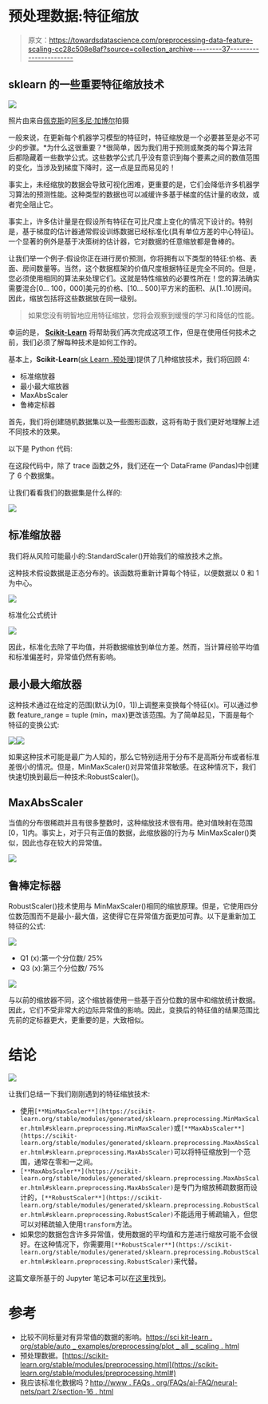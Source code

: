 # 预处理数据:特征缩放

> 原文：<https://towardsdatascience.com/preprocessing-data-feature-scaling-cc28c508e8af?source=collection_archive---------37----------------------->

## sklearn 的一些重要特征缩放技术

![](img/c5cea91b3597439fc8d612e071db1584.png)

照片由来自[佩克斯](https://www.pexels.com/photo/assorted-type-and-size-utility-cutters-on-clear-and-green-olfa-measuring-tool-near-adhesive-tape-rolls-1409216/?utm_content=attributionCopyText&utm_medium=referral&utm_source=pexels)的[阿多尼·加博尔](https://www.pexels.com/@adonyi-gabor-604571?utm_content=attributionCopyText&utm_medium=referral&utm_source=pexels)拍摄

一般来说，在更新每个机器学习模型的特征时，特征缩放是一个必要甚至是必不可少的步骤。*为什么这很重要？*很简单，因为我们用于预测或聚类的每个算法背后都隐藏着一些数学公式。这些数学公式几乎没有意识到每个要素之间的数值范围的变化，当涉及到梯度下降时，这一点是显而易见的！

事实上，未经缩放的数据会导致可视化困难，更重要的是，它们会降低许多机器学习算法的预测性能。这种类型的数据也可以减缓许多基于梯度的估计量的收敛，或者完全阻止它。

事实上，许多估计量是在假设所有特征在可比尺度上变化的情况下设计的。特别是，基于梯度的估计器通常假设训练数据已经标准化(具有单位方差的中心特征)。一个显著的例外是基于决策树的估计器，它对数据的任意缩放都是鲁棒的。

让我们举一个例子:假设你正在进行房价预测，你将拥有以下类型的特征:价格、表面、房间数量等。当然，这个数据框架的价值尺度根据特征是完全不同的。但是，您必须使用相同的算法来处理它们。这就是特性缩放的必要性所在！您的算法确实需要混合[0… 100，000]美元的价格、[10… 500]平方米的面积、从[1..10]房间。因此，缩放包括将这些数据放在同一级别。

> 如果您没有明智地应用特征缩放，您将会观察到缓慢的学习和降低的性能。

幸运的是， [**Scikit-Learn**](https://scikit-learn.org/stable/) 将帮助我们再次完成这项工作，但是在使用任何技术之前，我们必须了解每种技术是如何工作的。

基本上，**Scikit-Learn**([sk Learn .预处理](https://scikit-learn.org/stable/modules/classes.html#module-sklearn.preprocessing))提供了几种缩放技术，我们将回顾 4:

*   标准缩放器
*   最小最大缩放器
*   MaxAbsScaler
*   鲁棒定标器

首先，我们将创建随机数据集以及一些图形函数，这将有助于我们更好地理解上述不同技术的效果。

以下是 Python 代码:

在这段代码中，除了 trace 函数之外，我们还在一个 DataFrame (Pandas)中创建了 6 个数据集。

让我们看看我们的数据集是什么样的:

![](img/19a723c387eae83431534d519406c251.png)

## 标准缩放器

我们将从风险可能最小的:StandardScaler()开始我们的缩放技术之旅。

这种技术假设数据是正态分布的。该函数将重新计算每个特征，以便数据以 0 和 1 为中心。

![](img/13cab45ed24cd9d8dc6ae32fc56be9cc.png)

标准化公式统计

![](img/4c8ae99b3134684a8b7e5de96bdc8e4c.png)

因此，标准化去除了平均值，并将数据缩放到单位方差。然而，当计算经验平均值和标准偏差时，异常值仍然有影响。

## 最小最大缩放器

这种技术通过在给定的范围(默认为[0，1])上调整来变换每个特征(x)。可以通过参数 feature_range = tuple (min，max)更改该范围。为了简单起见，下面是每个特征的变换公式:

![](img/b6b21e5d3ce6f1ebd735fb4b3a5b8ca5.png)![](img/c8dc2c0a8ef84c10e7f1f7509401ffce.png)

如果这种技术可能是最广为人知的，那么它特别适用于分布不是高斯分布或者标准差很小的情况。但是，MinMaxScaler()对异常值非常敏感。在这种情况下，我们快速切换到最后一种技术:RobustScaler()。

## MaxAbsScaler

当值的分布很稀疏并且有很多整数时，这种缩放技术很有用。绝对值映射在范围[0，1]内。事实上，对于只有正值的数据，此缩放器的行为与 MinMaxScaler()类似，因此也存在较大的异常值。

![](img/b93c7716cee413dd9eb9699ec6239ae6.png)

## 鲁棒定标器

RobustScaler()技术使用与 MinMaxScaler()相同的缩放原理。但是，它使用四分位数范围而不是最小-最大值，这使得它在异常值方面更加可靠。以下是重新加工特征的公式:

![](img/f886a3ec975e54dc916ae3d76cc7ef29.png)

*   Q1 (x):第一个分位数/ 25%
*   Q3 (x):第三个分位数/ 75%

![](img/bc94f57275a7d1241c1c465c8229b1a3.png)

与以前的缩放器不同，这个缩放器使用一些基于百分位数的居中和缩放统计数据。因此，它们不受非常大的边际异常值的影响。因此，变换后的特征值的结果范围比先前的定标器更大，更重要的是，大致相似。

# 结论

![](img/871cbb3de80a580032620c09ec4a8eb5.png)

让我们总结一下我们刚刚遇到的特征缩放技术:

*   使用`[**MinMaxScaler**](https://scikit-learn.org/stable/modules/generated/sklearn.preprocessing.MinMaxScaler.html#sklearn.preprocessing.MinMaxScaler)`或`[**MaxAbsScaler**](https://scikit-learn.org/stable/modules/generated/sklearn.preprocessing.MaxAbsScaler.html#sklearn.preprocessing.MaxAbsScaler)`可以将特征缩放到一个范围，通常在零和一之间。
*   `[**MaxAbsScaler**](https://scikit-learn.org/stable/modules/generated/sklearn.preprocessing.MaxAbsScaler.html#sklearn.preprocessing.MaxAbsScaler)`是专门为缩放稀疏数据而设计的，`[**RobustScaler**](https://scikit-learn.org/stable/modules/generated/sklearn.preprocessing.RobustScaler.html#sklearn.preprocessing.RobustScaler)`不能适用于稀疏输入，但您可以对稀疏输入使用`transform`方法。
*   如果您的数据包含许多异常值，使用数据的平均值和方差进行缩放可能不会很好。在这种情况下，你需要用`[**RobustScaler**](https://scikit-learn.org/stable/modules/generated/sklearn.preprocessing.RobustScaler.html#sklearn.preprocessing.RobustScaler)`来代替。

这篇文章所基于的 Jupyter 笔记本可以在[这里](https://github.com/chouhbik/FeaturesScaling/blob/master/Feature%20Scaling.ipynb)找到。

# 参考

*   比较不同标量对有异常值的数据的影响。[https://sci kit-learn . org/stable/auto _ examples/preprocessing/plot _ all _ scaling . html](https://scikit-learn.org/stable/auto_examples/preprocessing/plot_all_scaling.html)
*   预处理数据。[https://scikit-learn.org/stable/modules/preprocessing.html](https://scikit-learn.org/stable/modules/preprocessing.html#)
*   我应该标准化数据吗？[http://www . FAQs . org/FAQs/ai-FAQ/neural-nets/part 2/section-16 . html](http://www.faqs.org/faqs/ai-faq/neural-nets/part2/section-16.html)